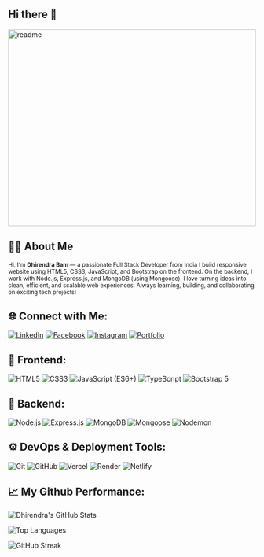 ## Hi there 👋
<img src="imagess.gif" alt="readme" width="100%" height="400vh" />

## 👨‍💻 About Me

<sub>
Hi, I'm <strong>Dhirendra Bam</strong> — a passionate Full Stack Developer from India 
I build responsive website using HTML5, CSS3, JavaScript, and Bootstrap on the frontend.  
On the backend, I work with Node.js, Express.js, and MongoDB (using Mongoose).  
I love turning ideas into clean, efficient, and scalable web experiences.  
Always learning, building, and collaborating on exciting tech projects!
</sub>

## 🌐 Connect with Me:

[![LinkedIn](https://img.shields.io/badge/LinkedIn-blue?style=for-the-badge&logo=linkedin)](https://www.linkedin.com/in/dhirendrabam001/)
[![Facebook](https://img.shields.io/badge/Facebook-1877F2?style=for-the-badge&logo=facebook&logoColor=white)](https://www.facebook.com/dhirendrabam001)
[![Instagram](https://img.shields.io/badge/Instagram-E4405F?style=for-the-badge&logo=instagram&logoColor=white)](https://www.instagram.com/ig_dhirendra01)
[![Portfolio](https://img.shields.io/badge/Portfolio-000?style=for-the-badge&logo=vercel&logoColor=white)](https://www.dhirendrabam.com.np/)

## 🔧 Frontend:

![HTML5](https://img.shields.io/badge/-HTML5-E34F26?style=flat&logo=html5&logoColor=white)
![CSS3](https://img.shields.io/badge/-CSS3-1572B6?style=flat&logo=css3)
![JavaScript (ES6+)](https://img.shields.io/badge/-JavaScript-F7DF1E?style=flat&logo=javascript&logoColor=black)
![TypeScript](https://img.shields.io/badge/-TypeScript-007ACC?style=flat&logo=typescript)
![Bootstrap 5](https://img.shields.io/badge/-Bootstrap_5-563D7C?style=flat&logo=bootstrap)

## 🚀 Backend:

![Node.js](https://img.shields.io/badge/Node.js-339933?style=for-the-badge&logo=node.js&logoColor=white)
![Express.js](https://img.shields.io/badge/Express.js-000000?style=for-the-badge&logo=express&logoColor=white)
![MongoDB](https://img.shields.io/badge/MongoDB-47A248?style=for-the-badge&logo=mongodb&logoColor=white)
![Mongoose](https://img.shields.io/badge/Mongoose-880000?style=for-the-badge&logo=mongoose&logoColor=white)
![Nodemon](https://img.shields.io/badge/Nodemon-76D04B?style=for-the-badge&logo=nodemon&logoColor=white)

## ⚙ DevOps & Deployment Tools:

![Git](https://img.shields.io/badge/Git-F05032?style=for-the-badge&logo=git&logoColor=white)
![GitHub](https://img.shields.io/badge/GitHub-181717?style=for-the-badge&logo=github&logoColor=white)
![Vercel](https://img.shields.io/badge/Vercel-000000?style=for-the-badge&logo=vercel&logoColor=white)
![Render](https://img.shields.io/badge/Render-46E3B7?style=for-the-badge&logo=render&logoColor=white)
![Netlify](https://img.shields.io/badge/Netlify-00C7B7?style=for-the-badge&logo=netlify&logoColor=white)

## 📈 My Github Performance:

![Dhirendra's GitHub Stats](https://github-readme-stats.vercel.app/api?username=dhirendrabam001&show_icons=true&theme=tokyonight&border_radius=10)

![Top Languages](https://github-readme-stats.vercel.app/api/top-langs/?username=dhirendrabam001&layout=compact&theme=tokyonight)

![GitHub Streak](https://streak-stats.demolab.com?user=dhirendrabam001&theme=tokyonight&hide_border=false)
